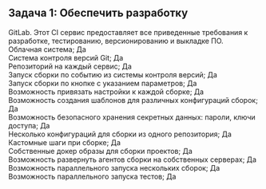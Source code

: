## Задача 1: Обеспечить разработку
GitLab. Этот CI сервис предоставляет все приведенные требования к разработке, тестированию, версионированию и выкладке ПО.  
Облачная система; Да  
Система контроля версий Git; Да  
Репозиторий на каждый сервис; Да  
Запуск сборки по событию из системы контроля версий; Да  
Запуск сборки по кнопке с указанием параметров; Да   
Возможность привязать настройки к каждой сборке;  Да   
Возможность создания шаблонов для различных конфигураций сборок; Да    
Возможность безопасного хранения секретных данных: пароли, ключи доступа; Да    
Несколько конфигураций для сборки из одного репозитория;  Да   
Кастомные шаги при сборке; Да    
Собственные докер образы для сборки проектов; Да    
Возможность развернуть агентов сборки на собственных серверах; Да    
Возможность параллельного запуска нескольких сборок; Да    
Возможность параллельного запуска тестов; Да    
